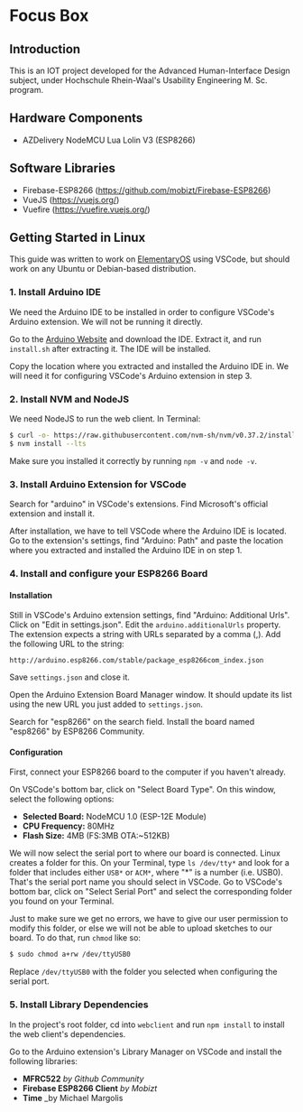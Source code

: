 # Focus Box

## Introduction

This is an IOT project developed for the Advanced Human-Interface Design subject, under Hochschule Rhein-Waal's Usability Engineering M. Sc. program.

## Hardware Components

- AZDelivery NodeMCU Lua Lolin V3 (ESP8266)

## Software Libraries

- Firebase-ESP8266 (https://github.com/mobizt/Firebase-ESP8266)
- VueJS (https://vuejs.org/)
- Vuefire (https://vuefire.vuejs.org/)

## Getting Started in Linux

This guide was written to work on [ElementaryOS](https://elementary.io/) using VSCode, but should work on any Ubuntu or Debian-based distribution.

### 1. Install Arduino IDE

We need the Arduino IDE to be installed in order to configure VSCode's Arduino extension. We will not be running it directly.

Go to the [Arduino Website](https://www.arduino.cc/en/software) and download the IDE. Extract it, and run `install.sh` after extracting it. The IDE will be installed.

Copy the location where you extracted and installed the Arduino IDE in. We will need it for configuring VSCode's Arduino extension in step 3.

### 2. Install NVM and NodeJS

We need NodeJS to run the web client. In Terminal:

```bash
$ curl -o- https://raw.githubusercontent.com/nvm-sh/nvm/v0.37.2/install.sh | bash
$ nvm install --lts
```

Make sure you installed it correctly by running `npm -v` and `node -v`.

### 3. Install Arduino Extension for VSCode

Search for "arduino" in VSCode's extensions. Find Microsoft's official extension and install it.

After installation, we have to tell VSCode where the Arduino IDE is located. Go to the extension's settings, find "Arduino: Path" and paste the location where you extracted and installed the Arduino IDE in on step 1.

### 4. Install and configure your ESP8266 Board

#### Installation

Still in VSCode's Arduino extension settings, find "Arduino: Additional Urls". Click on "Edit in settings.json". Edit the `arduino.additionalUrls` property. The extension expects a string with URLs separated by a comma (,). Add the following URL to the string:

```
http://arduino.esp8266.com/stable/package_esp8266com_index.json
```

Save `settings.json` and close it.

Open the Arduino Extension Board Manager window. It should update its list using the new URL you just added to `settings.json`.

Search for "esp8266" on the search field. Install the board named "esp8266" by ESP8266 Community.

#### Configuration

First, connect your ESP8266 board to the computer if you haven't already.

On VSCode's bottom bar, click on "Select Board Type". On this window, select the following options:

- **Selected Board:**  NodeMCU 1.0 (ESP-12E Module)
- **CPU Frequency:** 80MHz
-  **Flash Size:** 4MB (FS:3MB OTA:~512KB)

We will now select the serial port to where our board is connected. Linux creates a folder for this. On your Terminal, type `ls /dev/tty*` and look for a folder that includes either `USB*` or `ACM*`, where "*" is a number (i.e. USB0). That's the serial port name you should select in VSCode. Go to VSCode's bottom bar, click on "Select Serial Port" and select the corresponding folder you found on your Terminal.

Just to make sure we get no errors, we have to give our user permission to modify this folder, or else we will not be able to upload sketches to our board. To do that, run `chmod` like so:

```bash
$ sudo chmod a+rw /dev/ttyUSB0
```

Replace `/dev/ttyUSB0` with the folder you selected when configuring the serial port.

### 5. Install Library Dependencies

In the project's root folder, cd into `webclient` and run `npm install` to install the web client's dependencies.

Go to the Arduino extension's Library Manager on VSCode and install the following libraries:

- **MFRC522** _by Github Community_
- **Firebase ESP8266 Client** _by Mobizt_
- **Time** _by Michael Margolis